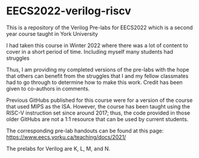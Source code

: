 # EECS2022-verilog-riscv

This is a repository of the Verilog Pre-labs for EECS2022 which is a second year course taught in York University

I had taken this course in Winter 2022 where there was a lot of content to cover in a short period of time. Including myself many students had struggles  

Thus, I am providing my completed versions of the pre-labs with the hope that others can benefit from the struggles that I and my fellow classmates had to go through to determine how to make this work. Credit has been given to co-authors in comments.

Previous GitHubs published for this course were for a version of the course that used MIPS as the ISA. However, the course has been taught using the RISC-V instruction set since around 2017; thus, the code provided in those older GitHubs are not a 1:1 resource that can be used by current students.

The corresponding pre-lab handouts can be found at this page: https://www.eecs.yorku.ca/teaching/docs/2021/

The prelabs for Verilog are K, L, M, and N.


